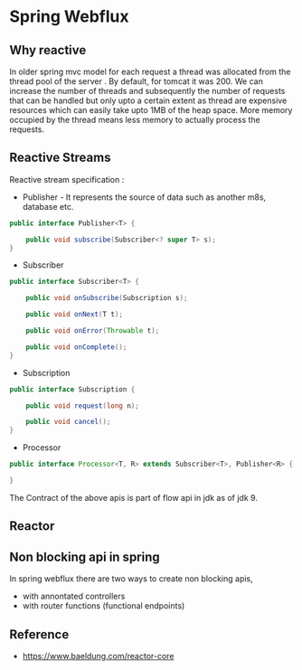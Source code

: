 # Spring Webflux

## Why reactive

In older spring mvc model for each request a thread was allocated from the thread pool of the server . 
By default, for tomcat it was 200. We can increase the number of threads and subsequently the number of requests that can be handled but only
upto a certain extent as thread are expensive resources which can easily take upto 1MB of the heap space. More memory occupied by the thread means
less memory to actually process the requests.

## Reactive Streams

Reactive stream specification :
* Publisher - It represents the source of data such as another m8s, database etc.
```java
public interface Publisher<T> {

    public void subscribe(Subscriber<? super T> s);
}
```
* Subscriber
```java
public interface Subscriber<T> {

    public void onSubscribe(Subscription s);

    public void onNext(T t);

    public void onError(Throwable t);

    public void onComplete();
}
```
* Subscription
```java
public interface Subscription {

    public void request(long n);

    public void cancel();
}
```
* Processor
```java
public interface Processor<T, R> extends Subscriber<T>, Publisher<R> {

}

```


The Contract of the above apis is part of flow api in jdk as of jdk 9.

## Reactor

## Non blocking api in spring
In spring webflux there are two ways to create non blocking apis,
* with annontated controllers
* with router functions (functional endpoints)

## Reference
* https://www.baeldung.com/reactor-core
